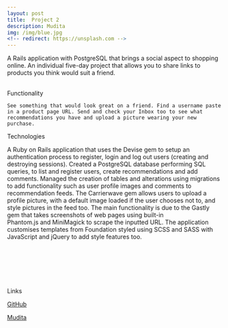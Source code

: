 ```yaml
---
layout: post
title:  Project 2 
description: Mudita
img: /img/blue.jpg
<!-- redirect: https://unsplash.com -->
---
```


A Rails application with PostgreSQL that brings a social aspect to shopping online.
An individual five-day project that allows you to share links to products you think would suit a friend.


<div class="img_row">
	<img class="col one" src="{{ site.baseurl }}/img/portfolio/MuditaHome.png" alt="" title="example image"/>
	<img class="col one" src="{{ site.baseurl }}/img/portfolio/MuditaInbox.png" alt="" title="example image"/>
	<img class="col one" src="{{ site.baseurl }}/img/portfolio/MuditaInbox2.png" alt="" title="example image"/>
</div>
<div class="col three caption">
	Functionality

	See something that would look great on a friend. Find a username paste in a product page URL. Send and check your Inbox too to see what recommendations you have and upload a picture wearing your new purchase.
</div>
<div class="img_row">
	<img class="col three" src="{{ site.baseurl }}/img/portfolio/MuditaRec.png" alt="" title="example image"/>
</div>
<div class="col three caption">
	
</div>
Technologies 

A Ruby on Rails application that uses the Devise gem to setup an authentication process to register, login and log out users (creating and destroying sessions). Created a PostgreSQL database performing SQL queries, to list and register users, create recommendations and add comments. Managed the creation of tables and alterations using migrations to add functionality such as user profile images and comments to recommendation feeds. The Carrierwave gem allows users to upload a profile picture, with a default image loaded if the user chooses not to, and style pictures in the feed too. The main functionality is due to the Gastly gem that takes screenshots of web pages using built-in Phantom.js and MiniMagick to scrape the inputted URL. The application customises templates from Foundation styled using SCSS and SASS with JavaScript and jQuery to add style features too.


<div class="img_row">
	<img class="col two" src="{{ site.baseurl }}/img/6.jpg" alt="" title="example image"/>
	<img class="col one" src="{{ site.baseurl }}/img/11.jpg" alt="" title="example image"/>
</div>
<div class="col three caption">
</div>


<br/><br/><br/>


Links

[GitHub   ](https://github.com/RosannaRossington/wdi-project-2)

[   Mudita](https://the-mudita.herokuapp.com/)
